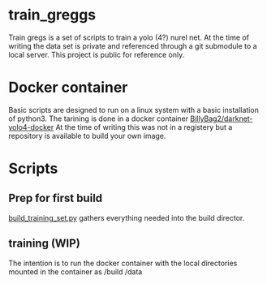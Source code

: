 # train_greggs

Train gregs is a set of scripts to train a yolo (4?) nurel net. At the time of writing the data set is private and referenced through a git submodule to a local server. This project is public for reference only.

# Docker container

Basic scripts are designed to run on a linux system with a basic installation of python3. The tarining is done in a docker container [BillyBag2/darknet-yolo4-docker](https://github.com/BillyBag2/darknet-yolo4-docker) At the time of writing this was not in a registery but a repository is available to build your own image.

# Scripts

## Prep for first build

[build_training_set.py](build_training_set.py) gathers everything needed into the build director.

## training (WIP)
The intention is to run the docker container with the local directories mounted in the container as /build /data 